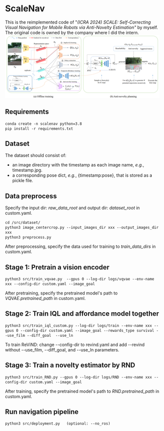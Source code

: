# ScaleNav
This is the reimplemented code of "*(ICRA 2024) SCALE: Self-Correcting Visual Navigation for Mobile Robots via
Anti-Novelty Estimation"* by myself. The original code is owned by the company where I did the intern.
![Image](images/framework.png)

## Requirements
```python3
conda create -n scalenav python=3.8
pip install -r requirements.txt
```

## Dataset
The dataset should consist of:
 * an image directory with the timestamp as each image name, *e.g.*, timestamp.jpg.
 * a corresponding pose dict, *e.g.*, {timestamp:pose}, that is stored as a pickle file.

## Data preprocess
Specify the input dir: *raw_data_root* and output dir: *dataset_root* in custom.yaml.
```python3
cd /src/dataset/
python3 image_centercrop.py --input_images_dir xxx --output_images_dir xxx
python3 preprocess.py
```
After preprocessing, specify the data used for training to *train_data_dirs* in custom.yaml.


## Stage 1: Pretrain a vision encoder

```python3
python3 src/train_vqvae.py  --gpus 0 --log-dir logs/vqvae --env-name xxx --config-dir custom.yaml --image_goal
``` 
After pretraining, specify the pretrained model's path to *VQVAE.pretrained_path* in custom.yaml.


## Stage 2: Train IQL and affordance model together

```python3
python3 src/train_iql_custom.py --log-dir logs/train --env-name xxx --gpus 0 --config-dir custom.yaml --image_goal --rewards_type survival --use_film --diff_goal  --use_ln
```

To train ReViND: change --config-dir to revind.yaml and add --revind without --use_film, --diff_goal, and --use_ln parameters.



## Stage 3: Train a novelty estimator by RND

```python3
python3 src/train_RND.py --gpus 0 --log-dir logs/RND --env-name xxx --config-dir custom.yaml --image_goal
``` 
After training, specify the pretrained model's path to *RND.pretrained_path* in custom.yaml.

## Run navigation pipeline
```python3
python3 src/deployment.py   (optional: --no_ros)
```




